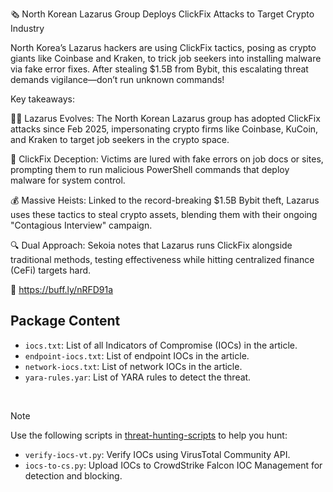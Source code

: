 🗞️ North Korean Lazarus Group Deploys ClickFix Attacks to Target Crypto Industry

North Korea’s Lazarus hackers are using ClickFix tactics, posing as crypto giants like Coinbase and Kraken, to trick job seekers into installing malware via fake error fixes. After stealing $1.5B from Bybit, this escalating threat demands vigilance—don’t run unknown commands!

Key takeaways:

🕵️‍♂️ Lazarus Evolves: The North Korean Lazarus group has adopted ClickFix attacks since Feb 2025, impersonating crypto firms like Coinbase, KuCoin, and Kraken to target job seekers in the crypto space.

📜 ClickFix Deception: Victims are lured with fake errors on job docs or sites, prompting them to run malicious PowerShell commands that deploy malware for system control.

💰 Massive Heists: Linked to the record-breaking $1.5B Bybit theft, Lazarus uses these tactics to steal crypto assets, blending them with their ongoing "Contagious Interview" campaign.

🔍 Dual Approach: Sekoia notes that Lazarus runs ClickFix alongside traditional methods, testing effectiveness while hitting centralized finance (CeFi) targets hard.

🔗 https://buff.ly/nRFD91a

## Package Content

- `iocs.txt`: List of all Indicators of Compromise (IOCs) in the article.
- `endpoint-iocs.txt`: List of endpoint IOCs in the article.
- `network-iocs.txt`: List of network IOCs in the article.
- `yara-rules.yar`: List of YARA rules to detect the threat.

<br>

> [!NOTE]
> Use the following scripts in [threat-hunting-scripts](../../threat-hunting-scripts/) to help you hunt:
>
> - `verify-iocs-vt.py`: Verify IOCs using VirusTotal Community API.
> - `iocs-to-cs.py`: Upload IOCs to CrowdStrike Falcon IOC Management for detection and blocking.
